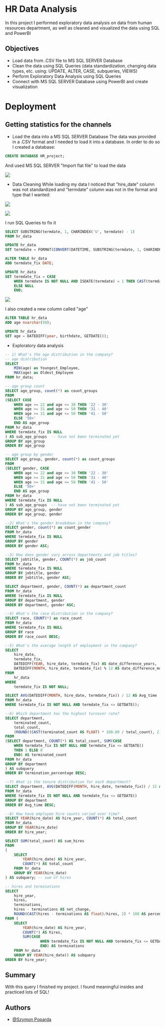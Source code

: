 # HR Data Analysis

In this project I performed exploratory data analysis on data from human resources department, as well as cleaned and visualized the data using SQL and PowerBI




## Objectives

- Load data from .CSV file to MS SQL SERVER Database
- Clean the data using SQL Queries (data standardization, changing data types, etc. using: UPDATE, ALTER, CASE, subqueries, VIEWS)
- Perform Exploratory Data Analysis using SQL Queries
- Connect with MS SQL SERVER Database using PowerBI and create visualization



# Deployment
## Getting statistics for the channels

- Load the data into a MS SQL SERVER Database
The data was provided in a .CSV format and I needed to load it into a database. In order to do so I created a database:
```sql
CREATE DATABASE HR_project;
```

And used MS SQL SERVER "Import flat file" to load the data

![](images/load_data.png)

- Data Cleaning
While loading my data I noticed that "hire_date" column was not standardized and "termdate" column was not in the format and type that I wanted:


![](images/load_data_cleaning.png)

![](images/load_data_cleaning2.png)

I run SQL Queries to fix it

```sql
SELECT SUBSTRING(termdate, 1, CHARINDEX('U', termdate) - 1)
FROM hr_data
```

```sql
UPDATE hr_data
SET termdate = FORMAT(CONVERT(DATETIME, SUBSTRING(termdate, 1, CHARINDEX('U', termdate) - 1), 120), 'yyyy-MM-dd')
```

```sql
ALTER TABLE hr_data
ADD termdate_fix DATE;
```

```sql
UPDATE hr_data
SET termdate_fix = CASE
	WHEN termdate IS NOT NULL AND ISDATE(termdate) = 1 THEN CAST(termdate AS DATETIME)
	ELSE NULL 
	END;
```
![](images/termdate_clean.png)

I also created a new column called "age"
```sql
ALTER TABLE hr_data
ADD age nvarchar(50);

UPDATE hr_data
SET age = DATEDIFF(year, birthdate, GETDATE());
```

- Exploratory data analysis
```sql
-- 1) What's the age distribution in the company?
-- age distribution
SELECT 
	MIN(age) as Youngest_Employee,
	MAX(age) as Oldest_Employee
FROM hr_data;

-- age group count
SELECT age_group, count(*) as count_groups
FROM
(SELECT CASE
	WHEN age >= 22 and age <= 30 THEN '22 - 30'
	WHEN age >= 31 and age <= 50 THEN '31 - 40'
	WHEN age >= 31 and age <= 50 THEN '41 - 50'
	ELSE '50+'
	END AS age_group
FROM hr_data
WHERE termdate_fix IS NULL
) AS sub_age_groups  -- have not been terminated yet
GROUP BY age_group
ORDER BY age_group

-- age group by gender
SELECT age_group, gender, count(*) as count_groups
FROM
(SELECT gender, CASE
	WHEN age >= 22 and age <= 30 THEN '22 - 30'
	WHEN age >= 31 and age <= 50 THEN '31 - 40'
	WHEN age >= 31 and age <= 50 THEN '41 - 50'
	ELSE '50+'
	END AS age_group
FROM hr_data
WHERE termdate_fix IS NULL
) AS sub_age_groups  -- have not been terminated yet
GROUP BY age_group, gender
ORDER BY age_group, gender
```

```sql
--2) What's the gender breakdown in the company?
SELECT gender, count(*) as count_gender
FROM hr_data
WHERE termdate_fix IS NULL
GROUP BY gender
ORDER BY gender ASC;
```

```sql
--3) How does gender vary across departments and job titles? 
SELECT jobtitle, gender, COUNT(*) as job_count
FROM hr_data
WHERE termdate_fix IS NULL
GROUP BY jobtitle, gender
ORDER BY jobtitle, gender ASC;

SELECT department, gender, COUNT(*) as department_count
FROM hr_data
WHERE termdate_fix IS NULL
GROUP BY department, gender
ORDER BY department, gender ASC;
```

```sql
--4) What's the race distribution in the company?
SELECT race, COUNT(*) as race_count
FROM hr_data
WHERE termdate_fix IS NULL
GROUP BY race
ORDER BY race_count DESC;
```

```sql
--5) What's the average length of employment in the company?
SELECT 
    hire_date, 
    termdate_fix,
    DATEDIFF(YEAR, hire_date, termdate_fix) AS date_difference_years,
    DATEDIFF(MONTH, hire_date, termdate_fix) % 12 AS date_difference_months
FROM 
    hr_data
WHERE 
    termdate_fix IS NOT NULL;

SELECT AVG(DATEDIFF(MONTH, hire_date, termdate_fix)) / 12 AS Avg_time
FROM hr_data
WHERE termdate_fix IS NOT NULL AND termdate_fix <= GETDATE();
```

```sql
--6) Which department has the highest turnover rate?
SELECT department, 
    terminated_count, 
    total_count,
	(ROUND((CAST(terminated_count AS FLOAT) * 100.00 / total_count), 2)) AS termination_percentage -- only 2 decimal places
FROM 
(SELECT department, COUNT(*) AS total_count, SUM(CASE
	WHEN termdate_fix IS NOT NULL AND termdate_fix <= GETDATE() 
	THEN 1 ELSE 0
	END) AS terminated_count
FROM hr_data
GROUP BY department
) AS subquery
ORDER BY termination_percentage DESC;
```

```sql
--7) What is the tenure distribution for each department?
SELECT department, AVG(DATEDIFF(MONTH, hire_date, termdate_fix)) / 12 AS Avg_time
FROM hr_data
WHERE termdate_fix IS NOT NULL AND termdate_fix <= GETDATE()
GROUP BY department
ORDER BY Avg_time DESC;
```

```sql
--8) How have employee hire counts varied over time?
SELECT YEAR(hire_date) AS hire_year, COUNT(*) AS total_count
FROM hr_data
GROUP BY YEAR(hire_date)
ORDER BY hire_year;

SELECT SUM(total_count) AS sum_hires
FROM
(
    SELECT 
        YEAR(hire_date) AS hire_year, 
        COUNT(*) AS total_count
    FROM hr_data
    GROUP BY YEAR(hire_date)
) AS subquery; -- sum of hires
```

```sql
-- hires and terminations
SELECT 
	hire_year,
	hires,
	terminations,
	hires - terminations AS net_change,
	ROUND(CAST(hires - terminations AS float)/hires, 2) * 100 AS percent_hire_change
FROM (
	SELECT 
		YEAR(hire_date) AS hire_year,
		COUNT(*) AS hires,
		SUM(CASE 
				WHEN termdate_fix IS NOT NULL AND termdate_fix <= GETDATE() THEN 1 ELSE 0
				END) AS terminations
	FROM hr_data
	GROUP BY YEAR(hire_date)) AS subquery
ORDER BY hire_year;
```

## Summary
With this query I finished my project. I found meaningful insides and practiced lots of SQL!

## Authors

- [@Szymon Poparda](https://www.linkedin.com/in/szymon-poparda-02b96a248/)
